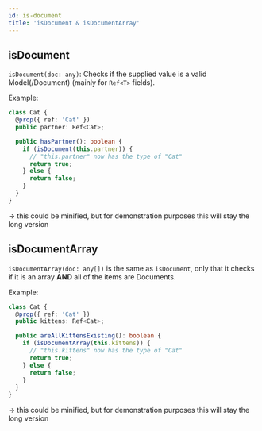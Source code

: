 ```yaml
---
id: is-document
title: 'isDocument & isDocumentArray'
---
```


## isDocument

`isDocument(doc: any)`: Checks if the supplied value is a valid Model(/Document) (mainly for `Ref<T>` fields).

Example:

```ts
class Cat {
  @prop({ ref: 'Cat' })
  public partner: Ref<Cat>;

  public hasPartner(): boolean {
    if (isDocument(this.partner)) {
      // "this.partner" now has the type of "Cat"
      return true;
    } else {
      return false;
    }
  }
}
```

-> this could be minified, but for demonstration purposes this will stay the long version

## isDocumentArray

`isDocumentArray(doc: any[])` is the same as `isDocument`, only that it checks if it is an array **AND** all of the items are Documents.

Example:

```ts
class Cat {
  @prop({ ref: 'Cat' })
  public kittens: Ref<Cat>;

  public areAllKittensExisting(): boolean {
    if (isDocumentArray(this.kittens)) {
      // "this.kittens" now has the type of "Cat"
      return true;
    } else {
      return false;
    }
  }
}
```

-> this could be minified, but for demonstration purposes this will stay the long version
